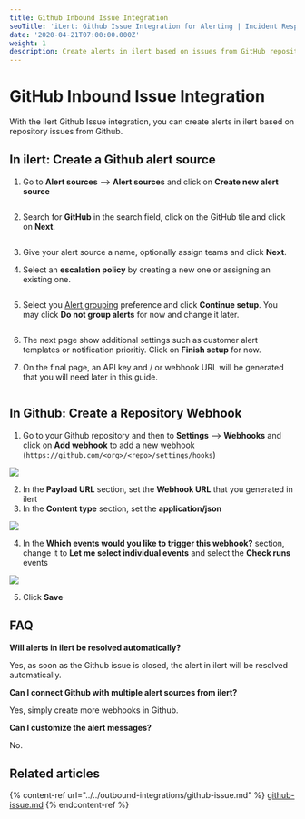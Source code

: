 ```yaml
---
title: Github Inbound Issue Integration
seoTitle: 'iLert: Github Issue Integration for Alerting | Incident Response | Uptime'
date: '2020-04-21T07:00:00.000Z'
weight: 1
description: Create alerts in ilert based on issues from GitHub repositories.
---
```


# GitHub Inbound Issue Integration

With the ilert Github Issue integration, you can create alerts in ilert based on repository issues from Github.

## In ilert: Create a Github alert source <a href="#create-alert-source" id="create-alert-source"></a>

1.  Go to **Alert sources** --> **Alert sources** and click on **Create new alert source**

    <figure><img src="../../.gitbook/assets/Screenshot 2023-08-28 at 10.21.10.png" alt=""><figcaption></figcaption></figure>
2.  Search for **GitHub** in the search field, click on the GitHub tile and click on **Next**.&#x20;

    <figure><img src="../../.gitbook/assets/Screenshot 2023-08-28 at 10.24.23.png" alt=""><figcaption></figcaption></figure>
3. Give your alert source a name, optionally assign teams and click **Next**.
4.  Select an **escalation policy** by creating a new one or assigning an existing one.

    <figure><img src="../../.gitbook/assets/Screenshot 2023-08-28 at 11.37.47.png" alt=""><figcaption></figcaption></figure>
5.  Select you [Alert grouping](../../alerting/alert-sources.md#alert-grouping) preference and click **Continue setup**. You may click **Do not group alerts** for now and change it later.&#x20;

    <figure><img src="../../.gitbook/assets/Screenshot 2023-08-28 at 11.38.24.png" alt=""><figcaption></figcaption></figure>
6. The next page show additional settings such as customer alert templates or notification prioritiy. Click on **Finish setup** for now.
7.  On the final page, an API key and / or webhook URL will be generated that you will need later in this guide.

    <figure><img src="../../.gitbook/assets/Screenshot 2023-08-28 at 11.47.34 (1).png" alt=""><figcaption></figcaption></figure>

## In Github: Create a Repository Webhook <a href="#in-github" id="in-github"></a>

1. Go to your Github repository and then to **Settings** --> **Webhooks** and click on **Add webhook** to add a new webhook (`https://github.com/<org>/<repo>/settings/hooks`)

![](../../.gitbook/assets/ghii3.png)

2. In the **Payload URL** section, set the **Webhook URL** that you generated in ilert
3. In the **Content type** section, set the **application/json**

![](../../.gitbook/assets/ghii4.png)

4. In the **Which events would you like to trigger this webhook?** section, change it to **Let me select individual events** and select the **Check runs** events

![](../../.gitbook/assets/ghii5.png)

5. Click **Save**

## FAQ <a href="#faq" id="faq"></a>

**Will alerts in ilert be resolved automatically?**

Yes, as soon as the Github issue is closed, the alert in ilert will be resolved automatically.

**Can I connect Github with multiple alert sources from ilert?**

Yes, simply create more webhooks in Github.

**Can I customize the alert messages?**

No.



## Related articles

{% content-ref url="../../outbound-integrations/github-issue.md" %}
[github-issue.md](../../outbound-integrations/github-issue.md)
{% endcontent-ref %}
